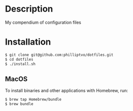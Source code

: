 Description
===========
My compendium of configuration files

Installation
============

```sh
$ git clone git@github.com:philliptvo/dotfiles.git
$ cd dotfiles
$ ./install.sh
```

MacOS
-----

To install binaries and other applications with Homebrew, run:

```sh
$ brew tap Homebrew/bundle
$ brew bundle
```
